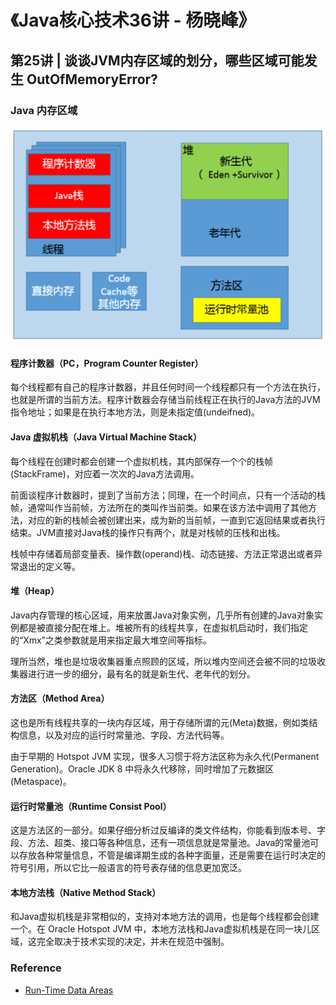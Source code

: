 # 《Java核心技术36讲 - 杨晓峰》

## 第25讲 | 谈谈JVM内存区域的划分，哪些区域可能发生 OutOfMemoryError?

### Java 内存区域

![Run-Time Data Areas](../assets/images/geekbang/java-core-technology/jmm.png)

#### 程序计数器（PC，Program Counter Register）

每个线程都有自己的程序计数器，并且任何时间一个线程都只有一个方法在执行，也就是所谓的当前方法。程序计数器会存储当前线程正在执行的Java方法的JVM指令地址；如果是在执行本地方法，则是未指定值(undeifned)。

#### Java 虚拟机栈（Java Virtual Machine Stack）

每个线程在创建时都会创建一个虚拟机栈，其内部保存一个个的栈帧(StackFrame)，对应着一次次的Java方法调用。

前面谈程序计数器时，提到了当前方法；同理，在一个时间点，只有一个活动的栈帧，通常叫作当前帧，方法所在的类叫作当前类。如果在该方法中调用了其他方法，对应的新的栈帧会被创建出来，成为新的当前帧，一直到它返回结果或者执行结束。JVM直接对Java栈的操作只有两个，就是对栈帧的压栈和出栈。

栈帧中存储着局部变量表、操作数(operand)栈、动态链接、方法正常退出或者异常退出的定义等。

#### 堆（Heap）

Java内存管理的核心区域，用来放置Java对象实例，几乎所有创建的Java对象实例都是被直接分配在堆上。堆被所有的线程共享，在虚拟机启动时，我们指定的“Xmx”之类参数就是用来指定最大堆空间等指标。

理所当然，堆也是垃圾收集器重点照顾的区域，所以堆内空间还会被不同的垃圾收集器进行进一步的细分，最有名的就是新生代、老年代的划分。

#### 方法区（Method Area）

这也是所有线程共享的一块内存区域，用于存储所谓的元(Meta)数据，例如类结构信息，以及对应的运行时常量池、字段、方法代码等。

由于早期的 Hotspot JVM 实现，很多人习惯于将方法区称为永久代(Permanent Generation)。Oracle JDK 8 中将永久代移除，同时增加了元数据区 (Metaspace)。

#### 运行时常量池（Runtime Consist Pool）

这是方法区的一部分。如果仔细分析过反编译的类文件结构，你能看到版本号、字段、方法、超类、接口等各种信息，还有一项信息就是常量池。Java的常量池可以存放各种常量信息，不管是编译期生成的各种字面量，还是需要在运行时决定的符号引用，所以它比一般语言的符号表存储的信息更加宽泛。

#### 本地方法栈（Native Method Stack）

和Java虚拟机栈是非常相似的，支持对本地方法的调用，也是每个线程都会创建一个。在 Oracle Hotspot JVM 中，本地方法栈和Java虚拟机栈是在同一块儿区域，这完全取决于技术实现的决定，并未在规范中强制。

### Reference

- [Run-Time Data Areas](https://docs.oracle.com/javase/specs/jvms/se9/html/jvms-2.html#jvms-2.5)
